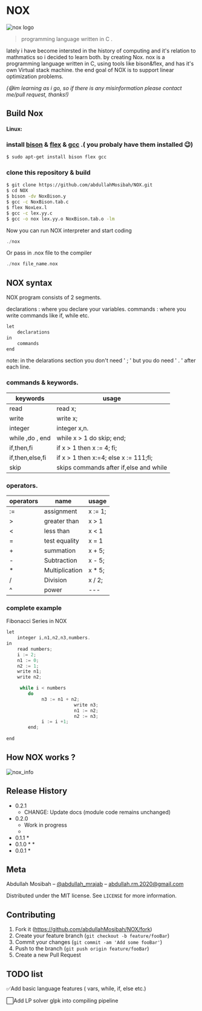 # NOX
![nox logo](https://imgur.com/fbVBC0k.png)
> programming language written in C .



lately i have become intersted in  the history of computing and it's relation to mathmatics so i decided to learn both. by creating Nox.
nox is a programming language written in C, using tools like bison&flex, and has it's own Virtual stack machine.
the end goal of NOX is to support linear optimization problems.

*(😅im learning as i go, so if there is any misinformation please contact me/pull request, thanks!)*
## Build Nox

#### Linux:

 ### install [bison](https://www.gnu.org/software/bison/) & [flex](https://github.com/westes/flex/) & [gcc](https://gcc.gnu.org/) .( you probaly have them installed 😉)
```sh
$ sudo apt-get install bison flex gcc
```
### clone this repository & build
```sh
$ git clone https://github.com/abdullahMosibah/NOX.git
$ cd NOX
$ bison -dv NoxBison.y
$ gcc -c NoxBison.tab.c
$ flex NoxLex.l
$ gcc -c lex.yy.c
$ gcc -o nox lex.yy.o NoxBison.tab.o -lm
```

Now you can run NOX interpreter and start coding 

```c
./nox
```

Or pass in .nox file to the compiler
```c
./nox file_name.nox
```
 
## NOX syntax

NOX program consists of 2 segments.

declarations : where you declare your variables.
commands     : where you write commands like if, while etc.
```c
let
    declarations
in
    commands
end
```
note: in the delarations section you don't need ' ; ' but you do need ' . ' after each line.


### commands & keywords.
|keywords| usage|
|--|--|
|read | read x;| 
|write |write x;  |
|integer |integer x,n. |
|while ,do , end|  while x > 1 do skip; end; |
|if,then,fi | if x > 1 then x := 4; fi;
|if,then,else,fi| if x > 1 then x:=4; else x := 111;fi;|
|skip| skips commands after if,else and while|

### operators.
|operators| name | usage|
|--|--|--|
|:= | assignment  | x := 1;|
|> | greater than| x > 1| 
|< | less than  | x < 1|
|= | test equality | x = 1 |
|+|  summation | x + 5;
|- | Subtraction | x  - 5;|
| * | Multiplication| x * 5;|
| / | Division|  x / 2;
| ^ | power| --- |

### complete example

Fibonacci Series in NOX

```c
let
	integer i,n1,n2,n3,numbers.
in
	read numbers;
	i := 2;
	n1 := 0;
	n2 := 1;
	write n1;
	write n2;

	 while i < numbers
		do
			 n3 := n1 + n2; 
               	         write n3; 
               	         n1 := n2; 
               	         n2 := n3; 
			 i := i +1;
		end;
	
end
```

## How NOX works ? 
![nox_info](https://imgur.com/2JpwtLR.png)
## Release History

* 0.2.1
    * CHANGE: Update docs (module code remains unchanged)
* 0.2.0
    * Work in progress
    * 
* 0.1.1
    * 
* 0.1.0
    * 
    * 
* 0.0.1
    * 

## Meta

Abdullah Mosibah – [@abdullah_mrajab](https://twitter.com/abdullah_mrajab) – abdullah.rm.2020@gmail.com

Distributed under the MIT license. See ``LICENSE`` for more information.



## Contributing

1. Fork it (<https://github.com/abdullahMosibah/NOX/fork>)
2. Create your feature branch (`git checkout -b feature/fooBar`)
3. Commit your changes (`git commit -am 'Add some fooBar'`)
4. Push to the branch (`git push origin feature/fooBar`)
5. Create a new Pull Request


## TODO list 

✅Add basic language features ( vars, while, if, else  etc.)

⬜Add LP solver glpk into compiling pipeline
